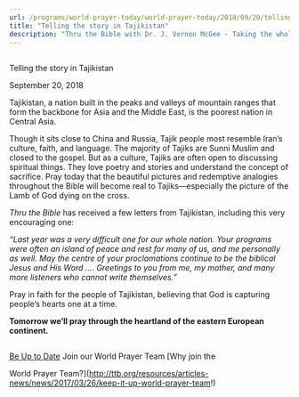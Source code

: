 ```yaml
---
url: /programs/world-prayer-today/world-prayer-today/2018/09/20/telling-the-story-in-tajikistan
title: "Telling the story in Tajikistan"
description: "Thru the Bible with Dr. J. Vernon McGee - Taking the whole Word to the whole world"
---
```







## 
 Telling the story in Tajikistan


September 20, 2018




Tajikistan, a nation built in the peaks and valleys of mountain ranges that form the backbone for Asia and the Middle East, is the poorest nation in Central Asia. 


Though it sits close to China and Russia, Tajik people most resemble Iran’s culture, faith, and language. The majority of Tajiks are Sunni Muslim and closed to the gospel. But as a culture, Tajiks are often open to discussing spiritual things. They love poetry and stories and understand the concept of sacrifice. Pray today that the beautiful pictures and redemptive analogies throughout the Bible will become real to Tajiks—especially the picture of the Lamb of God dying on the cross. 


*Thru the Bible* has received a few letters from Tajikistan, including this very encouraging one: 


*“Last year was a very difficult one for our whole nation. Your programs were often an island of peace and rest for many of us, and me personally as well. May the centre of your proclamations continue to be the biblical Jesus and His Word …. Greetings to you from me, my mother, and many more listeners who cannot write themselves.”*


Pray in faith for the people of Tajikistan, believing that God is capturing people’s hearts one at a time. 


**Tomorrow we’ll pray through the heartland of the eastern European continent.** 







## 




[Be Up to Date](http://feeds.feedburner.com/WorldPrayerToday "World Prayer Today RSS Feed")
Join our World Prayer Team
[Why join the  

World Prayer Team?](http://ttb.org/resources/articles-news/news/2017/03/26/keep-it-up-world-prayer-team!)




